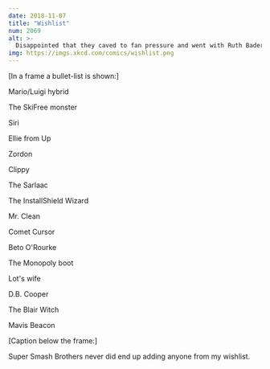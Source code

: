 ```yaml
---
date: 2018-11-07
title: "Wishlist"
num: 2069
alt: >-
  Disappointed that they caved to fan pressure and went with Ruth Bader Ginsburg over Elena Kagan.
img: https://imgs.xkcd.com/comics/wishlist.png
---
```

[In a frame a bullet-list is shown:]

Mario/Luigi hybrid

The SkiFree monster

Siri

Ellie from Up

Zordon

Clippy

The Sarlaac

The InstallShield Wizard

Mr. Clean

Comet Cursor

Beto O'Rourke

The Monopoly boot

Lot's wife

D.B. Cooper

The Blair Witch

Mavis Beacon

[Caption below the frame:]

Super Smash Brothers never did end up adding anyone from my wishlist.